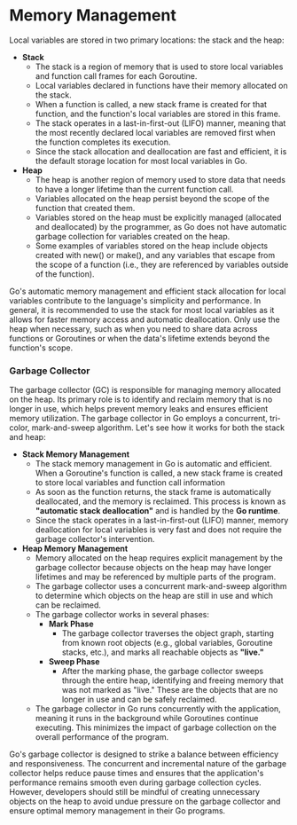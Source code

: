 # Memory Management

Local variables are stored in two primary locations: the stack and the heap:

- **Stack**
  - The stack is a region of memory that is used to store local variables and function call frames for each Goroutine.
  - Local variables declared in functions have their memory allocated on the stack.
  - When a function is called, a new stack frame is created for that function, and the function's local variables are stored in this frame.
  - The stack operates in a last-in-first-out (LIFO) manner, meaning that the most recently declared local variables are removed first when the function completes its execution.
  - Since the stack allocation and deallocation are fast and efficient, it is the default storage location for most local variables in Go.
- **Heap**
  - The heap is another region of memory used to store data that needs to have a longer lifetime than the current function call.
  - Variables allocated on the heap persist beyond the scope of the function that created them.
  - Variables stored on the heap must be explicitly managed (allocated and deallocated) by the programmer, as Go does not have automatic garbage collection for variables created on the heap.
  - Some examples of variables stored on the heap include objects created with new() or make(), and any variables that escape from the scope of a function (i.e., they are referenced by variables outside of the function).

Go's automatic memory management and efficient stack allocation for local variables contribute to the language's simplicity and performance. In general, it is recommended to use the stack for most local variables as it allows for faster memory access and automatic deallocation. Only use the heap when necessary, such as when you need to share data across functions or Goroutines or when the data's lifetime extends beyond the function's scope.


### Garbage Collector

The garbage collector (GC) is responsible for managing memory allocated on the heap.
Its primary role is to identify and reclaim memory that is no longer in use, which helps prevent memory leaks and ensures efficient memory utilization.
The garbage collector in Go employs a concurrent, tri-color, mark-and-sweep algorithm. 
Let's see how it works for both the stack and heap:
- **Stack Memory Management**
  - The stack memory management in Go is automatic and efficient. When a Goroutine's function is called, a new stack frame is created to store local variables and function call information
  - As soon as the function returns, the stack frame is automatically deallocated, and the memory is reclaimed. This process is known as **"automatic stack deallocation"** and is handled by the **Go runtime**.
  - Since the stack operates in a last-in-first-out (LIFO) manner, memory deallocation for local variables is very fast and does not require the garbage collector's intervention.
- **Heap Memory Management**
  - Memory allocated on the heap requires explicit management by the garbage collector because objects on the heap may have longer lifetimes and may be referenced by multiple parts of the program.
  - The garbage collector uses a concurrent mark-and-sweep algorithm to determine which objects on the heap are still in use and which can be reclaimed.
  - The garbage collector works in several phases:
    - **Mark Phase**
      - The garbage collector traverses the object graph, starting from known root objects (e.g., global variables, Goroutine stacks, etc.), and marks all reachable objects as **"live."**
    - **Sweep Phase**
      - After the marking phase, the garbage collector sweeps through the entire heap, identifying and freeing memory that was not marked as "live." These are the objects that are no longer in use and can be safely reclaimed.
  - The garbage collector in Go runs concurrently with the application, meaning it runs in the background while Goroutines continue executing. This minimizes the impact of garbage collection on the overall performance of the program.

Go's garbage collector is designed to strike a balance between efficiency and responsiveness. The concurrent and incremental nature of the garbage collector helps reduce pause times and ensures that the application's performance remains smooth even during garbage collection cycles. However, developers should still be mindful of creating unnecessary objects on the heap to avoid undue pressure on the garbage collector and ensure optimal memory management in their Go programs.
